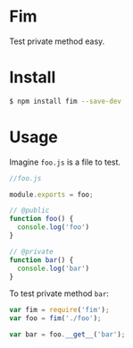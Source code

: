 # Fim

Test private method easy.


# Install

```bash
$ npm install fim --save-dev
```

# Usage

Imagine `foo.js` is a file to test.

```js
//foo.js

module.exports = foo;

// @public
function foo() {
  console.log('foo')
}

// @private
function bar() {
  console.log('bar')
}
```

To test private method `bar`:

```js
var fim = require('fim');
var foo = fim('./foo');

var bar = foo.__get__('bar');

```
